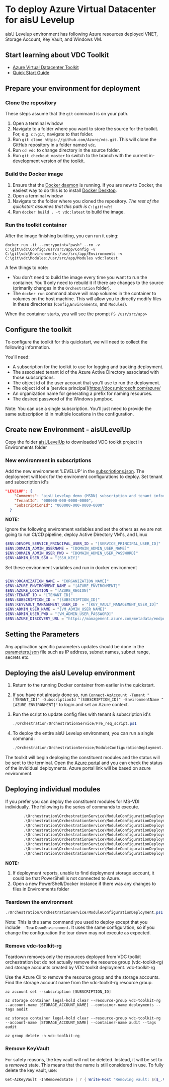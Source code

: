 # **To deploy Azure Virtual Datacenter for aisU Levelup**

aisU Levelup environment has following Azure resources deployed VNET, Storage Account, Key Vault, and Windows VM.

## Start learning about VDC Toolkit

- [Azure Virtual Datacenter Toolkit](https://github.com/Azure/vdc)
- [Quick Start Guide](https://github.com/Azure/vdc/blob/master/Docs/quickstart.md)

## Prepare your environment for deployment

### Clone the repository

These steps assume that the `git` command is on your path.

1. Open a terminal window
2. Navigate to a folder where you want to store the source for the toolkit. For, e.g. `c:\git`, navigate to that folder.
3. Run `git clone https://github.com/Azure/vdc.git`. This will clone the GitHub repository in a folder named `vdc`.
4. Run `cd vdc` to change directory in the source folder.
5. Run `git checkout master` to switch to the branch with the current in-development version of the toolkit.

### Build the Docker image

1. Ensure that the [Docker daemon](https://docs.docker.com/config/daemon/) is running. If you are new to Docker, the easiest way to do this is to install [Docker Desktop](https://www.docker.com/products/docker-desktop).
1. Open a terminal window
1. Navigate to the folder where you cloned the repository. _The rest of the quickstart assumes that this path is `C:\git\vdc\`_
1. Run `docker build . -t vdc:latest` to build the image.

### Run the toolkit container

After the image finishing building, you can run it using:

`docker run -it --entrypoint="pwsh" --rm -v C:\git\vdc\Config:/usr/src/app/Config -v C:\git\vdc\Environments:/usr/src/app/Environments -v C:\git\vdc\Modules:/usr/src/app/Modules vdc:latest`

A few things to note:

- You don't need to build the image every time you want to run the container. You'll only need to rebuild it if there are changes to the source (primarily changes in the `Orchestration` folder).
- The `docker run` command above will map volumes in the container to volumes on the host machine. This will allow you to directly modify files in these directories (`Config`,`Environments`, and `Modules`).

When the container starts, you will see the prompt
`PS /usr/src/app>`

## Configure the toolkit

To configure the toolkit for this quickstart, we will need to collect the following information.

You'll need:

- A subscription for the toolkit to use for logging and tracking deployment.
- The associated tenant id of the Azure Active Directory associated with those subscriptions.
- The object id of the user account that you'll use to run the deployment.
- The object id of a [service principal](https://docs.microsoft.com/azure/
- An organization name for generating a prefix for naming resources.
- The desired password of the Windows jumpbox.

Note: You can use a single subscription. You'll just need to provide the same subscription id in multiple locations in the configuration.

## Create new Environment - aisULevelUp

Copy the folder [aisULevelUp](.) to downloaded VDC toolkit project in Environments folder

### New environment in subscriptions

Add the new environment 'LEVELUP' in the [subscriptions.json](../../Environments/_Common/subscriptions.json). The deployment will look for the enviroment configurations to deploy. Set tenant and subscription id's

```JSON
"LEVELUP": {
    "Comments": "aisU Levelup demo (MSDN) subscription and tenant information",
    "TenantId": "000000-000-0000-0000",
    "SubscriptionId": "000000-000-0000-0000"
  }
```

**NOTE:**

Ignore the following environment variables and set the others as we are not going to run CI/CD pipeline, deploy Active Directory VM's, and Linux

```PowerShell
$ENV:DEVOPS_SERVICE_PRINCIPAL_USER_ID = "[SERVICE_PRINCIPAL_USER_ID]"
$ENV:DOMAIN_ADMIN_USERNAME = "[DOMAIN_ADMIN_USER_NAME]"
$ENV:DOMAIN_ADMIN_USER_PWD = "[DOMAIN_ADMIN_USER_PASSWORD]"
$ENV:ADMIN_USER_SSH = "[SSH_KEY]"
```

Set these environment variables and run in docker environment
```PowerShell

$ENV:ORGANIZATION_NAME = "[ORGANIZATION_NAME]"
$ENV:AZURE_ENVIRONMENT_NAME = "[AZURE_ENVIRONMENT]"
$ENV:AZURE_LOCATION = "[AZURE_REGION]"
$ENV:TENANT_ID = "[TENANT_ID]"
$ENV:SUBSCRIPTION_ID = "[SUBSCRIPTION_ID]"
$ENV:KEYVAULT_MANAGEMENT_USER_ID  = "[KEY_VAULT_MANAGEMENT_USER_ID]"
$ENV:ADMIN_USER_NAME = "[VM_ADMIN_USER_NAME]"
$ENV:ADMIN_USER_PWD = "[VM_ADMIN_USER_PASSWORD]"
$ENV:AZURE_DISCOVERY_URL = "https://management.azure.com/metadata/endpoints?api-version=2019-05-01"
```

## Setting the Parameters

Any application specific parameters updates should be done in the [parameters.json](../../Environments/aisULevelup/parameters.json) file such as IP address, subnet names, subnet range, secrets etc.

## Deploying the aisU Levelup environment

1. Return to the running Docker container from earlier in the quickstart.
1. If you have not already done so, run `Connect-AzAccount -Tenant "[TENANT_ID]" -SubscriptionId "[SUBSCRIPTION_ID]" -EnvironmentName "[AZURE_ENVIRONMENT]"` to login and set an Azure context.
2. Run the script to update config files with tenant & subscription id's
   
   ```Powershell
   ./Orchestration/OrchestrationService/Pre_req_script.ps1
   ```
3. To deploy the entire aisU Levelup environment, you can run a single command:

    ``` PowerShell
    ./Orchestration/OrchestrationService/ModuleConfigurationDeployment.ps1 -DefinitionPath ./Environments/aisULevelup/definition.json
    ```

The toolkit will begin deploying the constituent modules and the status will be sent to the terminal.
Open the [Azure portal](https://portal.azure.us) and you can check the status of the invididual deployments. Azure portal link will be based on azure environment.

## Deploying individual modules

If you prefer you can deploy the constituent modules for MS-VDI individually.
The following is the series of commands to execute.

``` PowerShell
        .\Orchestration\OrchestrationService\ModuleConfigurationDeployment.ps1 -DefinitionPath .\Environments\aisULevelup\definition.json -ModuleConfigurationName "VirtualNetworkSPOKE"
        .\Orchestration\OrchestrationService\ModuleConfigurationDeployment.ps1 -DefinitionPath .\Environments\aisULevelup\definition.json -ModuleConfigurationName "DiagnosticStorageAccount"
        .\Orchestration\OrchestrationService\ModuleConfigurationDeployment.ps1 -DefinitionPath .\Environments\aisULevelup\definition.json -ModuleConfigurationName "EnableServiceEndpointOnDiagnosticStorageAccount"
        .\Orchestration\OrchestrationService\ModuleConfigurationDeployment.ps1 -DefinitionPath .\Environments\aisULevelup\definition.json -ModuleConfigurationName "LogAnalytics"
        .\Orchestration\OrchestrationService\ModuleConfigurationDeployment.ps1 -DefinitionPath .\Environments\aisULevelup\definition.json -ModuleConfigurationName "KeyVault"
        .\Orchestration\OrchestrationService\ModuleConfigurationDeployment.ps1 -DefinitionPath .\Environments\aisULevelup\definition.json -ModuleConfigurationName "ArtifactsStorageAccount"
        .\Orchestration\OrchestrationService\ModuleConfigurationDeployment.ps1 -DefinitionPath .\Environments\aisULevelup\definition.json -ModuleConfigurationName "UploadScriptsToArtifactsStorage"
        .\Orchestration\OrchestrationService\ModuleConfigurationDeployment.ps1 -DefinitionPath .\Environments\aisULevelup\definition.json -ModuleConfigurationName "JumpboxASG"
        .\Orchestration\OrchestrationService\ModuleConfigurationDeployment.ps1 -DefinitionPath .\Environments\aisULevelup\definition.json -ModuleConfigurationName "WindowsVM"
```

**NOTE:**

1. If deployment reports, unable to find deployment storage account, it could be that PowerShell is not connected to Azure.
2. Open a new PowerShell/Docker instance if there was any changes to files in Environments folder

### **Teardown the environment**

``` PowerShell
./Orchestration/OrchestrationService/ModuleConfigurationDeployment.ps1 -TearDownEnvironment -DefinitionPath ./Environments/aisULevelup/definition.json
```

Note: This is the same command you used to deploy except that you include ` -TearDownEnvironment`.
It uses the same configuration, so if you change the configuration the tear down may not execute as expected.

### **Remove vdc-toolkit-rg**

Teardown removes only the resources deployed from VDC toolkit orchestration but do not actually remove the resource group (vdc-toolkit-rg) and storage accounts created by VDC toolkit deployment.
vdc-toolkit-rg

Use the Azure Cli to remove the resource group and the storage accounts. Find the storage account name from the vdc-toolkit-rg resource group.

``` AzureCli
az account set --subscription [SUBSCRIPTION_ID]

az storage container legal-hold clear --resource-group vdc-toolkit-rg --account-name [STORAGE_ACCOUNT_NAME] --container-name deployments --tags audit

az storage container legal-hold clear --resource-group vdc-toolkit-rg --account-name [STORAGE_ACCOUNT_NAME] --container-name audit --tags audit

az group delete -n vdc-toolkit-rg
```

### **Remove KeyVault**

For safety reasons, the key vault will not be deleted. Instead, it will be set to a _removed_ state. This means that the name is still considered in use. To fully delete the key vault, use:

``` PowerShell
Get-AzKeyVault -InRemovedState | ? { Write-Host "Removing vault: $($_.VaultName)"; Remove-AzKeyVault -InRemovedState -VaultName $_.VaultName -Location $_.Location -Force }
```
